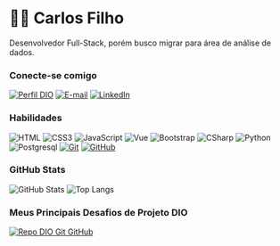 # 👋🏻 Carlos Filho

Desenvolvedor Full-Stack, porém busco migrar para área de análise de dados.

### Conecte-se comigo

[![Perfil DIO](https://img.shields.io/badge/-Meu%20Perfil%20na%20DIO-30A3DC?style=for-the-badge)](https://www.dio.me/users/carlos_ramos_ag)
[![E-mail](https://img.shields.io/badge/-Email-000?style=for-the-badge&logo=microsoft-outlook&logoColor=E94D5F)](mailto:c.oliveiradev@gmail.com)
[![LinkedIn](https://img.shields.io/badge/-LinkedIn-000?style=for-the-badge&logo=linkedin&logoColor=30A3DC)](https://www.linkedin.com/in/carlos-filho-62a996200/)

### Habilidades

![HTML](https://img.shields.io/badge/HTML-000?style=for-the-badge&logo=html5&logoColor)
![CSS3](https://img.shields.io/badge/CSS3-000?style=for-the-badge&logo=css3&logoColor=30A3DC)
![JavaScript](https://img.shields.io/badge/JavaScript-000?style=for-the-badge&logo=javascript&logoColor=F0DB4F)
![Vue](https://img.shields.io/badge/Vue-000?style=for-the-badge&logo=v&logoColor=2E8B57)
![Bootstrap](https://img.shields.io/badge/bootstrap-000?style=for-the-badge&logo=bootstrap&logoColor)
![CSharp](https://img.shields.io/badge/csharp-000?style=for-the-badge&logo=csharp&logoColor=BA55D3)
![Python](https://img.shields.io/badge/python-000?style=for-the-badge&logo=python&logoColor)
![Postgresql](https://img.shields.io/badge/postgresql-000?style=for-the-badge&logo=postgresql&logoColor=00BFFF)
[![Git](https://img.shields.io/badge/Git-000?style=for-the-badge&logo=git&logoColor)](https://git-scm.com/doc)
[![GitHub](https://img.shields.io/badge/GitHub-000?style=for-the-badge&logo=github&logoColor)](https://docs.github.com/)

### GitHub Stats

![GitHub Stats](https://github-readme-stats.vercel.app/api?username=DevCarlosOli&theme=transparent&bg_color=000&border_color=30A3DC&show_icons=true&icon_color=30A3DC&title_color=E94D5F&text_color=FFF)
![Top Langs](https://github-readme-stats-git-masterrstaa-rickstaa.vercel.app/api/top-langs/?username=DevCarlosOli&layout=compact&bg_color=000&border_color=30A3DC&title_color=E94D5F&text_color=FFF)

### Meus Principais Desafios de Projeto DIO

[![Repo DIO Git GitHub](https://github-readme-stats.vercel.app/api/pin/?username=digitalinnovationone&repo=dio-lab-open-source&bg_color=000&border_color=30A3DC&show_icons=true&icon_color=30A3DC&title_color=E94D5F&text_color=FFF)](https://github.com/digitalinnovationone/dio-lab-open-source)